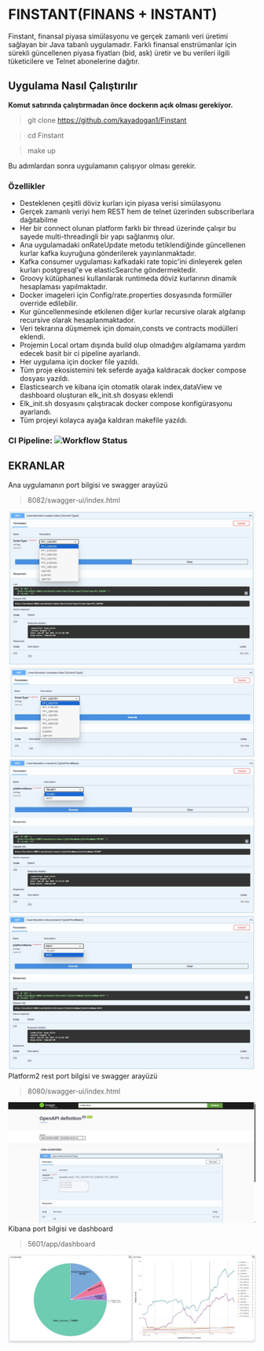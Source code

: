 # FINSTANT(FINANS + INSTANT)
Finstant, finansal piyasa simülasyonu ve gerçek zamanlı veri üretimi sağlayan bir Java tabanlı uygulamadır. Farklı finansal enstrümanlar için sürekli güncellenen piyasa fiyatları (bid, ask) üretir ve bu verileri ilgili tüketicilere ve Telnet abonelerine dağıtır.

## Uygulama Nasıl Çalıştırılır
**Komut satırında çalıştırmadan önce dockerın açık olması gerekiyor.**
>git clone https://github.com/kayadogan1/Finstant

>cd Finstant

>make up

Bu adımlardan sonra uygulamanın çalışıyor olması gerekir.


### Özellikler
* Desteklenen çeşitli döviz kurları için piyasa verisi simülasyonu
* Gerçek zamanlı veriyi hem REST  hem de telnet üzerinden subscriberlara dağıtabilme
* Her bir connect olunan platform farklı bir thread üzerinde çalışır bu sayede multi-threadingli bir yapı sağlanmış olur.
* Ana uygulamadaki onRateUpdate metodu tetiklendiğinde güncellenen kurlar kafka kuyruğuna gönderilerek yayınlanmaktadır.
* Kafka consumer uygulaması kafkadaki rate topic'ini dinleyerek gelen kurları postgresql'e ve elasticSearche göndermektedir.
* Groovy kütüphanesi kullanılarak runtimeda döviz kurlarının dinamik hesaplaması yapılmaktadır.
* Docker imageleri için Config/rate.properties dosyasında formüller override edilebilir.
* Kur güncellenmesinde etkilenen diğer kurlar recursive olarak algılanıp recursive olarak hesaplanmaktador.
* Veri tekrarına düşmemek için domain,consts ve contracts modülleri eklendi.
* Projemin Local ortam dışında build olup olmadığını algılamama yardım edecek basit bir ci pipeline ayarlandı.
* Her uygulama için docker file yazıldı.
* Tüm proje ekosistemini tek seferde ayağa kaldıracak docker compose dosyası yazıldı.
* Elasticsearch ve kibana için otomatik olarak index,dataView ve dashboard oluşturan elk_init.sh dosyası eklendi
* Elk_init.sh dosyasını çalıştıracak docker compose konfigürasyonu ayarlandı.
* Tüm projeyi kolayca ayağa kaldıran makefile yazıldı.

### CI Pipeline: ![Workflow Status](https://github.com/kayadogan1/Finstant/actions/workflows/maven.yml/badge.svg)

## EKRANLAR

Ana uygulamanın port bilgisi ve swagger arayüzü
>8082/swagger-ui/index.html
>
![Ana uygulama abonelik islemi](docs/ana-uygulama-subscribe.jpeg)
![Ana uygulama_abonelikten_cikma_islemi](docs/ana-uygulama-unsubscribe.jpeg)
![Ana uygulama baglanma islemi](docs/ana-uygulama-connect.jpeg)
![Ana uygulama baglantiyi kesme_islemi](docs/ana-uygulama-disconnect.jpeg)
Platform2 rest port bilgisi ve swagger arayüzü
>8080/swagger-ui/index.html
>
![platform2_rest abonelik islemi](docs/platform2-rest-subsribe.jpeg)
Kibana port bilgisi ve dashboard  
>5601/app/dashboard
>
![Kibana](docs/kibana.jpeg)
